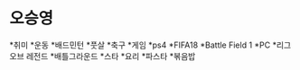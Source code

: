 오승영
=====
*취미
*운동
  *배드민턴
  *풋살
  *축구
*게임
  *ps4
    *FIFA18
    *Battle Field 1
  *PC
    *리그 오브 레전드
    *배틀그라운드
    *스타
*요리
  *파스타
  *볶음밥
  
